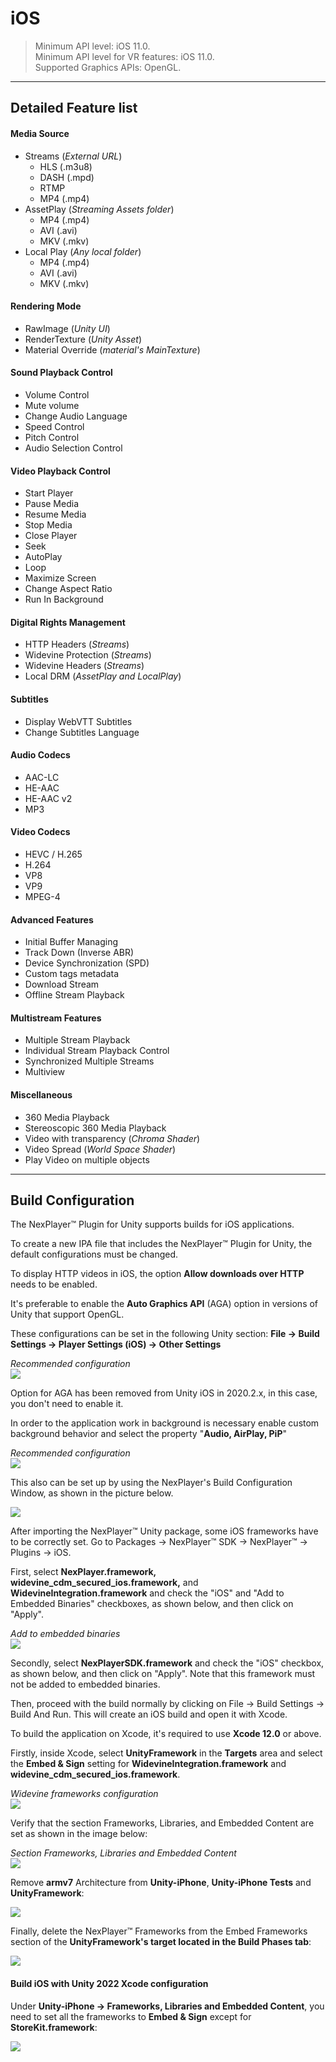 # iOS

> Minimum API level: iOS 11.0.  
Minimum API level for VR features: iOS 11.0.  
Supported Graphics APIs: OpenGL.    

---
## Detailed Feature list
#### Media Source
- Streams (*External URL*)
	- HLS (.m3u8)
	- DASH (.mpd)
	- RTMP
	- MP4 (.mp4)
- AssetPlay (*Streaming Assets folder*)
	- MP4 (.mp4)
	- AVI (.avi)
	- MKV (.mkv)
- Local Play (*Any local folder*)
	- MP4 (.mp4)
	- AVI (.avi)
	- MKV (.mkv)

#### Rendering Mode  
- RawImage (*Unity UI*)	
- RenderTexture (*Unity Asset*)
- Material Override (*material's MainTexture*)

#### Sound Playback Control
- Volume Control
- Mute volume
- Change Audio Language
- Speed Control
- Pitch Control
- Audio Selection Control

#### Video Playback Control
- Start Player
- Pause Media
- Resume Media
- Stop Media
- Close Player
- Seek
- AutoPlay
- Loop
- Maximize Screen
- Change Aspect Ratio
- Run In Background

#### Digital Rights Management
- HTTP Headers (*Streams*)
- Widevine Protection (*Streams*)
- Widevine Headers (*Streams*)
- Local DRM (*AssetPlay and LocalPlay*)

#### Subtitles
- Display WebVTT Subtitles
- Change Subtitles Language

#### Audio Codecs
- AAC-LC
- HE-AAC
- HE-AAC v2
- MP3

#### Video Codecs
- HEVC / H.265
- H.264
- VP8
- VP9
- MPEG-4

#### Advanced Features
- Initial Buffer Managing
- Track Down (Inverse ABR)
- Device Synchronization (SPD)
- Custom tags metadata
- Download Stream
- Offline Stream Playback

#### Multistream Features
- Multiple Stream Playback
- Individual Stream Playback Control
- Synchronized Multiple Streams
- Multiview

#### Miscellaneous
- 360 Media Playback
- Stereoscopic 360 Media Playback
- Video with transparency (*Chroma Shader*)
- Video Spread (*World Space Shader*)
- Play Video on multiple objects

---
## Build Configuration

The NexPlayer™ Plugin for Unity supports builds for iOS applications.

To create a new IPA file that includes the NexPlayer™ Plugin for Unity, the default configurations must be changed.  

To display HTTP videos in iOS, the option **Allow downloads over HTTP** needs to be enabled.  

It's preferable to enable the **Auto Graphics API** (AGA) option in versions of Unity that support OpenGL. 

These configurations can be set in the following Unity section:
**File → Build Settings → Player Settings (iOS) → Other Settings**

*Recommended configuration*  
![](../assets/platforms/ios0.png)

Option for AGA has been removed from Unity iOS in 2020.2.x, in this case, you don't need to enable it.

In order to the application work in background is necessary enable custom background behavior and select the property "**Audio, AirPlay, PiP**"

*Recommended configuration*  
![](../assets/platforms/ios1.png)

This also can be set up by using the NexPlayer's Build Configuration Window, as shown in the picture below.

![](../assets/platforms/ios2.png)

After importing the NexPlayer™ Unity package, some iOS frameworks have to be correctly set. Go to Packages → NexPlayer™ SDK → NexPlayer™ → Plugins → iOS.

First, select **NexPlayer.framework, widevine_cdm_secured_ios.framework,** and **WidevineIntegration.framework** and check the "iOS" and "Add to Embedded Binaries" checkboxes, as shown below, and then click on "Apply". 

*Add to embedded binaries*  
![](../assets/platforms/ios3.png)

Secondly, select **NexPlayerSDK.framework** and check the "iOS" checkbox, as shown below, and then click on "Apply". Note that this framework must not be added to embedded binaries.

Then, proceed with the build normally by clicking on File → Build Settings → Build And Run. This will create an iOS build and open it with Xcode.

To build the application on Xcode, it's required to use **Xcode 12.0** or above.

Firstly, inside Xcode, select **UnityFramework** in the **Targets** area and select the **Embed & Sign** setting for **WidevineIntegration.framework** and **widevine_cdm_secured_ios.framework**.

*Widevine frameworks configuration*  
![](../assets/platforms/ios4.png)

Verify that the section Frameworks, Libraries, and Embedded Content are set as shown in the image below:

*Section Frameworks, Libraries and Embedded Content*  
![](../assets/platforms/ios5.png)

Remove **armv7** Architecture from **Unity-iPhone**, **Unity-iPhone Tests** and **UnityFramework**:

![](../assets/platforms/ios6.png)

Finally, delete the NexPlayer™ Frameworks from the Embed Frameworks section of the **UnityFramework's target located in the Build Phases tab**:

![](../assets/platforms/ios7.png)

#### Build iOS with Unity 2022 Xcode configuration

Under **Unity-iPhone → Frameworks, Libraries and Embedded Content**, you need to set all the frameworks to **Embed & Sign** except for **StoreKit.framework**:

![](../assets/platforms/ios8.png)